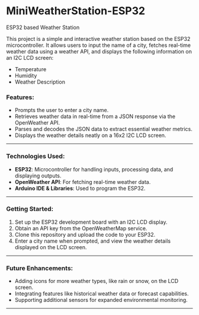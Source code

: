 # MiniWeatherStation-ESP32
ESP32 based Weather Station

This project is a simple and interactive weather station based on the ESP32 microcontroller. It allows users to input the name of a city, fetches real-time weather data using a weather API, and displays the following information on an I2C LCD screen:  
- Temperature
- Humidity
- Weather Description



### **Features:**
- Prompts the user to enter a city name.
- Retrieves weather data in real-time from a JSON response via the OpenWeather API.
- Parses and decodes the JSON data to extract essential weather metrics.
- Displays the weather details neatly on a 16x2 I2C LCD screen.

---

### **Technologies Used:**
- **ESP32**: Microcontroller for handling inputs, processing data, and displaying outputs.  
- **OpenWeather API**: For fetching real-time weather data.  
- **Arduino IDE & Libraries**: Used to program the ESP32.  

---

### **Getting Started:**
1. Set up the ESP32 development board with an I2C LCD display.
2. Obtain an API key from the OpenWeatherMap service.
3. Clone this repository and upload the code to your ESP32.
4. Enter a city name when prompted, and view the weather details displayed on the LCD screen.

---

### **Future Enhancements:**
- Adding icons for more weather types, like rain or snow, on the LCD screen.
- Integrating features like historical weather data or forecast capabilities.
- Supporting additional sensors for expanded environmental monitoring.

---
